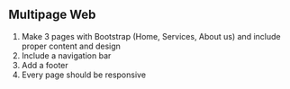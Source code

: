 ## Multipage Web

1. Make 3 pages with Bootstrap (Home, Services, About us) and include proper content and design 
2. Include a navigation bar
3. Add a footer
4. Every page should be responsive